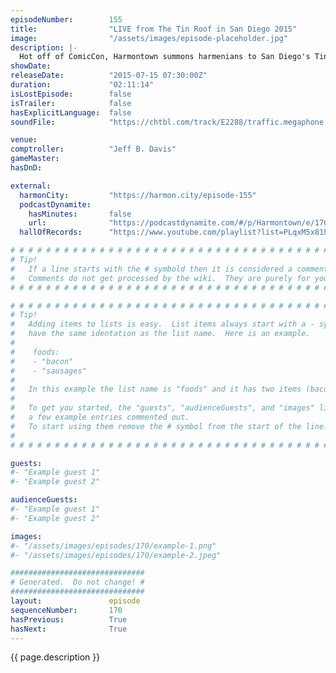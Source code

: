 ```yaml
---
episodeNumber:        155
title:                "LIVE from The Tin Roof in San Diego 2015"
image:                "/assets/images/episode-placeholder.jpg"
description: |-
  Hot off of ComicCon, Harmontown summons harmenians to San Diego's Tin Roof for a night of drinking, rapping, dinosaurs, bananas and more.
showDate:             
releaseDate:          "2015-07-15 07:30:00Z"
duration:             "02:11:14"
isLostEpisode:        false
isTrailer:            false
hasExplicitLanguage:  false
soundFile:            "https://chtbl.com/track/E2288/traffic.megaphone.fm/STA1744918897.mp3?updated=1561580518"

venue:                
comptroller:          "Jeff B. Davis"
gameMaster:           
hasDnD:               

external:
  harmonCity:         "https://harmon.city/episode-155"
  podcastDynamite:
    hasMinutes:       false
    url:              "https://podcastdynamite.com/#/p/Harmontown/e/170/155"
  hallOfRecords:      "https://www.youtube.com/playlist?list=PLqxM5x81hNObmT9lg1DXJSKVIgrdVLv5W"

# # # # # # # # # # # # # # # # # # # # # # # # # # # # # # # # # # # # # # # # # # # # #
# Tip!
#   If a line starts with the # symbold then it is considered a comment.
#   Comments do not get processed by the wiki.  They are purely for your information.
# # # # # # # # # # # # # # # # # # # # # # # # # # # # # # # # # # # # # # # # # # # # #

# # # # # # # # # # # # # # # # # # # # # # # # # # # # # # # # # # # # # # # # # # # # #
# Tip!
#   Adding items to lists is easy.  List items always start with a - symbol and have
#   have the same identation as the list name.  Here is an example.
#
#    foods:
#    - "bacon"
#    - "sausages"
#
#   In this example the list name is "foods" and it has two items (bacon, and sausages).
#
#   To get you started, the "guests", "audienceGuests", and "images" lists below have
#   a few example entries commented out.
#   To start using them remove the # symbol from the start of the line.
#
# # # # # # # # # # # # # # # # # # # # # # # # # # # # # # # # # # # # # # # # # # # # #

guests:
#- "Example guest 1"
#- "Example guest 2"

audienceGuests:
#- "Example guest 1"
#- "Example guest 2"

images:
#- "/assets/images/episodes/170/example-1.png"
#- "/assets/images/episodes/170/example-2.jpeg"

##############################
# Generated.  Do not change! #
##############################
layout:               episode
sequenceNumber:       170
hasPrevious:          True
hasNext:              True
---
```


<!-- The episode description will be rendered here -->
{{ page.description }}

<!-- Add your content BELOW here -->
<!-- vvvvvvvvvvvvvvvvvvvvvvvvvvv -->




<!-- ^^^^^^^^^^^^^^^^^^^^^^^^^^^ -->
<!-- Add your content ABOVE here -->

<!-- The episode gallery will be rendered here -->